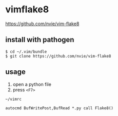 # vimflake8

https://github.com/nvie/vim-flake8


install with pathogen
--
```console
$ cd ~/.vim/bundle
$ git clone https://github.com/nvie/vim-flake8
```

usage
--
1. open a python file
2. press `<F7>`


`~/vimrc`
```vim
autocmd BufWritePost,BufRead *.py call Flake8()
```
